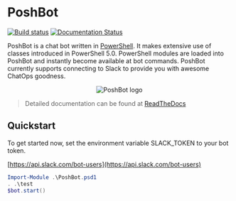 
# PoshBot

[![Build status](https://ci.appveyor.com/api/projects/status/9em7etgtlmeax7gl?svg=true)](https://ci.appveyor.com/project/devblackops/poshbot)
[![Documentation Status](https://readthedocs.org/projects/poshbot/badge/?version=latest)](http://poshbot.readthedocs.io/en/latest/)

PoshBot is a chat bot written in [PowerShell](https://msdn.microsoft.com/powershell).
It makes extensive use of classes introduced in PowerShell 5.0.
PowerShell modules are loaded into PoshBot and instantly become available at bot commands.
PoshBot currently supports connecting to Slack to provide you with awesome ChatOps goodness.

<p align="center">
  <img src="https://github.com/devblackops/PoshBot/raw/master/Media/poshbot_logo_300_432.png" alt="PoshBot logo"/>
</p>

> Detailed documentation can be found at [ReadTheDocs](http://poshbot.readthedocs.io/en/latest/)

## Quickstart

To get started now, set the environment variable SLACK_TOKEN to your bot token.

[https://api.slack.com/bot-users](https://api.slack.com/bot-users)

```powershell
Import-Module .\PoshBot.psd1
. .\test
$bot.start()
```
